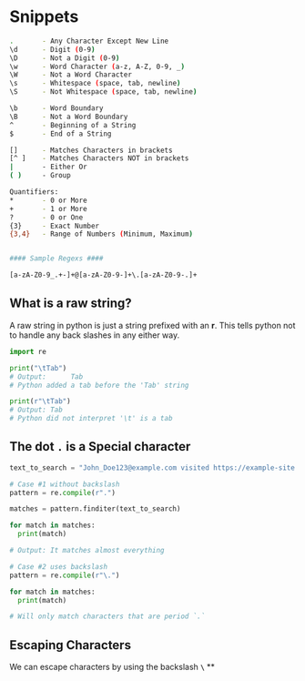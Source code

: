 # Snippets

```bash
.       - Any Character Except New Line
\d      - Digit (0-9)
\D      - Not a Digit (0-9)
\w      - Word Character (a-z, A-Z, 0-9, _)
\W      - Not a Word Character
\s      - Whitespace (space, tab, newline)
\S      - Not Whitespace (space, tab, newline)

\b      - Word Boundary
\B      - Not a Word Boundary
^       - Beginning of a String
$       - End of a String

[]      - Matches Characters in brackets
[^ ]    - Matches Characters NOT in brackets
|       - Either Or
( )     - Group

Quantifiers:
*       - 0 or More
+       - 1 or More
?       - 0 or One
{3}     - Exact Number
{3,4}   - Range of Numbers (Minimum, Maximum)


#### Sample Regexs ####

[a-zA-Z0-9_.+-]+@[a-zA-Z0-9-]+\.[a-zA-Z0-9-.]+

```

## What is a raw string?

A raw string in python is just a string prefixed with an **r**. This tells python not to handle any back slashes in any either way.

```python
import re

print("\tTab")
# Output:      Tab
# Python added a tab before the 'Tab' string

print(r"\tTab")
# Output: Tab
# Python did not interpret '\t' is a tab

```

## The dot `.` is a Special character

```python
text_to_search = "John_Doe123@example.com visited https://example-site.com on 12/25/2024 at 4:30PM, and purchased 3 items worth $150.75 using the code ABC123!"

# Case #1 without backslash
pattern = re.compile(r".")

matches = pattern.finditer(text_to_search)

for match in matches:
  print(match)

# Output: It matches almost everything

# Case #2 uses backslash
pattern = re.compile(r"\.")

for match in matches:
  print(match)

# Will only match characters that are period `.`

```

## Escaping Characters

We can escape characters by using the backslash **`\`**
\*\*

